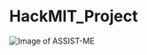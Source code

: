 # HackMIT_Project

![Image of ASSIST-ME](https://github.com/VishwajeetJK/HackMIT_Project/blob/master/Component%201.png)
